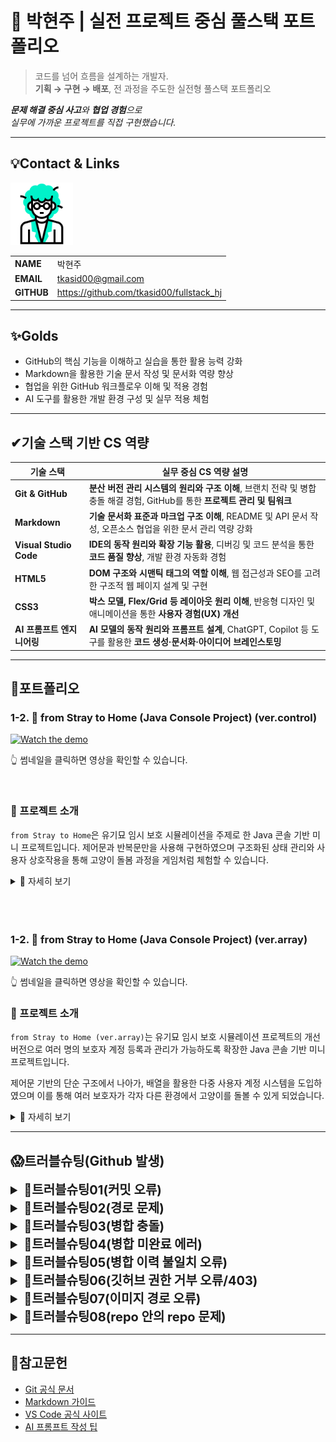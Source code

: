# 🚀 박현주 | 실전 프로젝트 중심 풀스택 포트폴리오

> 코드를 넘어 흐름을 설계하는 개발자.  
**기획 → 구현 → 배포**, 전 과정을 주도한 실전형 풀스택 포트폴리오

***문제 해결 중심 사고**와 **협업 경험**으로  
실무에 가까운 프로젝트를 직접 구현했습니다.*


---
<!-- 이름, 이메일, 깃허브 주소, 포트폴리오 2*4의 테이블 형식으로-->
## 💡Contact & Links
<img src="./track001_github/3319946_수정.gif"
    alt="프로필" width="100"/>

|||
|-|-|
|**NAME**|박현주|
|**EMAIL**|tkasid00@gmail.com|
|**GITHUB**|https://github.com/tkasid00/fullstack_hj|


---
<!-- Track001 github -->
## ✨Golds
- GitHub의 핵심 기능을 이해하고 실습을 통한 활용 능력 강화
- Markdown을 활용한 기술 문서 작성 및 문서화 역량 향상
- 협업을 위한 GitHub 워크플로우 이해 및 적용 경험
- AI 도구를 활용한 개발 환경 구성 및 실무 적용 체험

---

## ✔기술 스택 기반 CS 역량

| 기술 스택                | 실무 중심 CS 역량 설명                                                                                   |
|--------------------------|--------------------------------------------------------------------------------------------------------|
| **Git & GitHub**         | **분산 버전 관리 시스템의 원리와 구조 이해**, 브랜치 전략 및 병합 충돌 해결 경험, GitHub를 통한 **프로젝트 관리 및 팀워크** |
| **Markdown**             | **기술 문서화 표준과 마크업 구조 이해**, README 및 API 문서 작성, 오픈소스 협업을 위한 문서 관리 역량 강화         |
| **Visual Studio Code**   | **IDE의 동작 원리와 확장 기능 활용**, 디버깅 및 코드 분석을 통한 **코드 품질 향상**, 개발 환경 자동화 경험         |
| **HTML5**                | **DOM 구조와 시맨틱 태그의 역할 이해**, 웹 접근성과 SEO를 고려한 구조적 웹 페이지 설계 및 구현                   |
| **CSS3**                 | **박스 모델, Flex/Grid 등 레이아웃 원리 이해**, 반응형 디자인 및 애니메이션을 통한 **사용자 경험(UX) 개선**        |
| **AI 프롬프트 엔지니어링** | **AI 모델의 동작 원리와 프롬프트 설계**, ChatGPT, Copilot 등 도구를 활용한 **코드 생성·문서화·아이디어 브레인스토밍** |

---

## 📌포트폴리오


### 1-2. 🎥 from Stray to Home (Java Console Project) (ver.control)

[![Watch the demo](https://img.youtube.com/vi/vPgugGnh1l8/0.jpg)](https://www.youtube.com/watch?v=vPgugGnh1l8)

👆 썸네일을 클릭하면 영상을 확인할 수 있습니다.

<br/>
<!--[![Watch the demo](./track002_web_basic/img/sum/javasto.jpg)](https://www.youtube.com/watch?v=vPgugGnh1l8)    //썸네일 깨질 경우 교체
-->

### 🐾 프로젝트 소개
`from Stray to Home`은 유기묘 임시 보호 시뮬레이션을 주제로 한 Java 콘솔 기반 미니 프로젝트입니다.
제어문과 반복문만을 사용해 구현하였으며 구조화된 상태 관리와 사용자 상호작용을 통해 고양이 돌봄 과정을 게임처럼 체험할 수 있습니다.

<details>
  <summary>📖 자세히 보기</summary>

<br>

### 🎯 주요 기능

* **보호자 등록 및 로그인 시스템**  
  사용자는 보호자로 등록한 후 로그인하여 활동을 진행할 수 있습니다.

* **고양이 상태 관리**  
  고양이의 `행복`, `신뢰`, `건강`, `위생` 상태를 수치화하여 관리합니다.

* **다양한 돌봄 활동**  
  식사, 간식, 놀이, 화장실 청소, 병원 방문 등 다양한 활동을 통해 고양이의 상태를 향상시킬 수 있습니다.

* **환경 개선 시스템**  
  돌봄 활동을 통해 획득한 보너스 포인트로 식기, 화장실, 장난감 등을 업그레이드할 수 있습니다.

* **레벨 시스템**  
  고양이의 상태에 따라 1~4단계로 변화하며 조건을 만족하면 입양 또는 보호소로의 반환이 가능합니다.

---

### 💡 기술 스택

* **언어**: Java  
* **구현 방식**: 순수 Java 제어문 (`if`, `switch`, `for`, `while`)을 이용한 콘솔 기반 구현  
* **사용자 인터페이스**: 콘솔 출력 기반 UI

---

### 🛠️ 향후 개선 예정 사항

* 클래스와 메서드를 활용한 구조화  
* 파일 입출력을 통한 데이터 저장 기능 추가  
* 고양이의 상태에 따른 다양한 돌발 이벤트 추가(확률)  
* GUI(JavaFX 등) 적용을 통한 사용자 친화적인 인터페이스 구현  
* 유닛 테스트를 통한 안정성 확보

---

### 📌 개발 목적

* 자바의 기본 문법(제어문, 변수, 조건문 등)을 실제 프로젝트에 적용  
* 콘솔 환경에서 로직 구조화 경험  
* 사용자의 행동에 따라 변화하는 상태를 시뮬레이션하는 모델 설계

---

### 👨‍💻 개발자 한마디

> 단순한 제어문만으로도 작지만 의미 있는 프로그램을 만들 수 있다는 걸 느꼈습니다.  
> 앞으로는 객체지향적인 구조로 발전시켜 나갈 계획이며 다양한 이벤트와 더 나은 사용자 경험을 제공하는 애플리케이션으로 성장시키고 싶습니다.

</details>



<br/>
<br/>
<br/>



### 1-2. 🎥 from Stray to Home (Java Console Project) (ver.array)

[![Watch the demo](https://img.youtube.com/vi/LvjvYhLRxfk/hqdefault.jpg)](https://youtu.be/LvjvYhLRxfk?si=qHBw1Nt5pAmpyUgT)

👆 썸네일을 클릭하면 영상을 확인할 수 있습니다.


### 🐾 프로젝트 소개 

`from Stray to Home (ver.array)`는 유기묘 임시 보호 시뮬레이션 프로젝트의 개선 버전으로 
 여러 명의 보호자 계정 등록과 관리가 가능하도록 확장한 Java 콘솔 기반 미니 프로젝트입니다.

제어문 기반의 단순 구조에서 나아가, 배열을 활용한 다중 사용자 계정 시스템을 도입하였으며 
이를 통해 여러 보호자가 각자 다른 환경에서 고양이를 돌볼 수 있게 되었습니다.
<details>
  <summary>📖 자세히 보기</summary>

<br>

### 🎯 주요 개선 사항

* **다중 사용자 등록 및 관리**
  여러 명의 보호자를 등록할 수 있으며 각 계정별로 로그인하여 개별적인 활동 진행이 가능합니다.

* **계정별 고양이 돌봄 기록 분리**
  보호자마다 고양이의 상태(행복, 건강, 위생, 신뢰)가 독립적으로 관리됩니다.

* **로직 구조 확장**
  사용자 배열을 활용하여 조건문/반복문이 보다 복잡하게 작동하도록 개선했습니다.

---

### 💡 기술 스택

* **언어**: Java
* **구현 방식**: 순수 Java 제어문 + 배열 활용
* **사용자 인터페이스**: 콘솔 기반

---

### 🛠️ 향후 개선 예정 사항

* 객체지향적 구조 도입 (클래스 분리, 메서드화)
* 사용자/고양이 데이터의 파일 저장 기능
* 다중 고양이 등록 및 선택 기능
* GUI 적용 및 시각적 피드백 강화
* 고양이의 상태에 따른 다양한 돌발 이벤트 추가(확률)  
---

### 📌 학습 포인트

* 단일 사용자에서 다중 사용자 환경으로 확장하며 배열 관리와 제어문 활용 능력 강화
* 사용자별 상태 분리를 통해 데이터 구조 설계의 중요성 경험
* 로직 확장을 통해 실제 애플리케이션이 어떻게 점진적으로 발전하는지 학습

---

### 👨‍💻 개발자 한마디

> 기존 버전에서 단순한 로직을 구현하는 데서 그치지 않고 배열을 활용하여 사용자 확장성과 관리 구조를 도입했습니다.
> 앞으로 다양한 기능을 활용해 보다 완성도 높은 프로젝트로 발전시킬 계획입니다.

</details>  





---

## 😱트러블슈팅(Github 발생)

<details>
<summary style="font-size:20px; font-weight:bold;">📌트러블슈팅01(커밋 오류)</summary>

**[문제점]**  
- 파일 수정 후 커밋하려 했으나 변경 사항이 스테이지에 올라가지 않아 커밋이 되지 않음.

**[오류 코드]**   
```bash
$ git commit -m "git 수정 후 다시 올리기"
On branch master
Changes not staged for commit:
  (use "git add <file>..." to update what will be committed)
  (use "git restore <file>..." to discard changes in working directory)
        modified:   day001.md

no changes added to commit (use "git add" and/or "git commit -a")
```

**[원인 분석]**  
- 파일을 수정한 뒤 저장(ctrl+s)을 하지 않아 실제로 변경된 내용이 반영되지 않았음.

**[해결 방안]**  
- 파일을 저장한 뒤 `git add <파일명>` 또는 `git add .`로 변경 사항을 스테이지에 추가하고 커밋을 진행.

**[느낀점]**  
- 커밋 전에는 반드시 파일이 저장되었는지 확인해야 하며, 작은 실수 하나가 커밋 과정에서 오류를 발생시킬 수 있음을 경험함.  
- 기본적인 Git 워크플로우(수정→저장→add→commit)의 중요성을 다시 한 번 인식함.
</details>


<details>
<summary style="font-size:20px; font-weight:bold;">📌트러블슈팅02(경로 문제)</summary>

**[문제점]**  
- `git add .` 명령어 실행 시 시스템 폴더에 접근 권한이 없어 수많은 warning과 fatal error가 발생함.

**[오류 코드]**  
```bash
tj-bu-703-20@DESKTOP-L48OJRJ MINGW64 ~ (master)
$ git add .
warning: could not open directory 'AppData/Local/Application Data/': Permission denied
warning: could not open directory 'AppData/Local/History/': Permission denied
warning: could not open directory 'AppData/Local/Microsoft/Windows/INetCache/Content.IE5/': Permission denied
warning: could not open directory 'AppData/Local/Microsoft/Windows/Temporary Internet Files/': Permission denied
warning: could not open directory 'AppData/Local/Temp/WinSAT/': Permission denied
warning: could not open directory 'AppData/Local/Temporary Internet Files/': Permission denied
warning: could not open directory 'AppData/Roaming/Microsoft/Windows/Start Menu/프로그램/': Permission denied
warning: could not open directory 'Application Data/': Permission denied
warning: could not open directory 'Cookies/': Permission denied
warning: could not open directory 'Documents/My Music/': Permission denied
warning: could not open directory 'Documents/My Pictures/': Permission denied
warning: could not open directory 'Documents/My Videos/': Permission denied
warning: could not open directory 'Local Settings/': Permission denied
warning: could not open directory 'My Documents/': Permission denied
warning: could not open directory 'NetHood/': Permission denied
warning: could not open directory 'PrintHood/': Permission denied
warning: could not open directory 'Recent/': Permission denied
warning: could not open directory 'SendTo/': Permission denied
warning: could not open directory 'Templates/': Permission denied
warning: could not open directory '시작 메뉴/': Permission denied
warning: in the working copy of '.gitconfig', LF will be replaced by CRLF the next time Git touches it
warning: in the working copy of '.lesshst', LF will be replaced by CRLF the next time Git touches it
warning: in the working copy of '.vscode/argv.json', LF will be replaced by CRLF the next time Git touches it
error: open("AppData/Local/Comms/UnistoreDB/USS.jtx"): Permission denied
error: unable to index file 'AppData/Local/Comms/UnistoreDB/USS.jtx'
fatal: adding files failed
```

**[원인 분석]**  
- 작업 디렉토리를 상위 폴더(홈 디렉토리)로 지정한 상태에서 `git add .`를 실행하여 시스템 폴더까지 Git이 스캔함.
- Windows 사용자 폴더에는 권한이 제한된 시스템 디렉토리가 많아, 접근 시 오류가 발생함.

**[해결 방안]**  
- 반드시 프로젝트 폴더에서 Git 명령어를 실행하여, 불필요한 시스템 폴더가 Git의 관리 대상에 포함되지 않도록 경로를 재설정함.
- 작업 폴더를 정확하게 지정한 후 `git add .`를 실행하면 정상적으로 동작함.

**[느낀점]** 
- Git 명령어를 사용할 때는 반드시 현재 작업 경로를 확인해야 하며 실수로 상위 폴더에서 실행하면 시스템 파일까지 스캔되어 권한 문제로 오류가 발생할 수 있음을 알게 됨.  
- 프로젝트 폴더 구조와 경로 관리의 중요성을 체감함.
</details>


<details>
<summary style="font-size:20px; font-weight:bold;">📌트러블슈팅03(병합 충돌)</summary>



**[문제점]**  
- `git pull origin master` 실행 시 병합되지 않은 변경 사항이 있어 merge conflict가 발생함.

**[오류 코드]**  
```bash
$ git pull origin master
remote: Enumerating objects: 5, done.
remote: Counting objects: 100% (5/5), done.
remote: Compressing objects: 100% (3/3), done.
remote: Total 3 (delta 1), reused 0 (delta 0), pack-reused 0 (from 0)
Unpacking objects: 100% (3/3), 946 bytes | 105.00 KiB/s, done.
From https://github.com/tkasid00/fullstack_hj
 * branch            master     -> FETCH_HEAD
   f46d107..504ab2c  master     -> origin/master
Auto-merging day002.md
CONFLICT (content): Merge conflict in day002.md
Automatic merge failed; fix conflicts and then commit the result.
```

**[원인 분석]**  
- 로컬과 원격 저장소의 동일 파일에 서로 다른 변경 사항이 있어 자동 병합이 불가능한 상태에서 pull을 시도함.

**[해결 방안]**  
- 충돌 파일을 직접 수정하여 병합한 뒤,  
  `git add .` → `git commit -m "오류 해결"` → `git pull origin master` → `git push origin master` 순서로 정상적으로 병합 및 푸시함.

**[느낀점]**  
- 협업 환경에서는 충돌이 자주 발생할 수 있으므로 충돌 해결 방법과 병합 과정에 익숙해지는 것이 중요함.  
- 충돌 상황을 두려워하지 않고 차분하게 원인 파악과 해결 절차를 밟는 습관이 필요함.  
- 특히 실무에서는 팀원과의 적극적인 소통이 문제 해결과 원활한 협업에 매우 중요하다는 것을 깨달음.
</details>


<details>
<summary style="font-size:20px; font-weight:bold;">📌트러블슈팅04(병합 미완료 에러) </summary>
 

**[문제점]**  
- 병합이 완료되지 않은 상태에서 추가 pull을 시도하여 "You have not concluded your merge (MERGE_HEAD exists)" 에러가 발생함.

**[오류 코드]**  
```bash
$ git pull origin master
error: You have not concluded your merge (MERGE_HEAD exists).
hint: Please, commit your changes before merging.
fatal: Exiting because of unfinished merge.
```

**[원인 분석]**  
- 이전 병합 작업이 완료되지 않은 상태에서 추가로 pull을 시도함.
- Git은 병합 중인 상태를 명확히 관리하므로, 병합이 끝나지 않은 상황에서는 추가 작업이 불가능함.

**[해결 방안]**  
- 병합 중인 파일을 수정 및 저장한 뒤 `git add .` → `git commit -m "merge 완료"`로 병합을 마무리한 후 pull/push를 재시도함.

**[느낀점]**  
- Git은 병합 중인 상태를 명확히 관리하므로 병합이 끝나지 않은 상황에서는 추가 작업이 불가능함을 알게 됨.  
- 단계별로 작업을 마무리하는 습관과 Git의 상태 메시지를 꼼꼼히 확인하는 것이 중요함.
</details>



<details>
<summary style="font-size:20px; font-weight:bold;">📌트러블슈팅05(병합 이력 불일치 오류) </summary>

**[문제점]**  
- 새 컴퓨터에서 Git 저장소를 세팅하고 `git pull origin master` 명령어를 실행했을 때,  
  `fatal: refusing to merge unrelated histories` 오류가 발생함.

**[오류 코드]**  
```bash
$ git pull origin master
remote: Enumerating objects: 344, done.
remote: Counting objects: 100% (62/62), done.
remote: Compressing objects: 100% (53/53), done.
remote: Total 344 (delta 26), reused 28 (delta 7), pack-reused 282 (from 1)
Receiving objects: 100% (344/344), 4.66 MiB | 13.07 MiB/s, done.
Resolving deltas: 100% (144/144), done.
From https://github.com/tkasid00/fullstack_hj
 * branch            master     -> FETCH_HEAD
 * [new branch]      master     -> origin/master
fatal: refusing to merge unrelated histories
```

**[원인 분석]**  
- 로컬 저장소와 원격 저장소가 각각 독립적으로 생성되어 커밋 이력이 서로 연결되어 있지 않음.
- 새 컴퓨터에서 `git init`으로 저장소를 만들고 원격 저장소와 연결한 뒤 pull을 시도했으나  
  두 저장소의 커밋 이력이 달라 Git이 병합을 거부함.

**[해결 방안]**  
- `git pull origin master --allow-unrelated-histories` 명령어를 사용하여 강제로 병합을 진행함.
- 병합 과정에서 충돌이 발생할 수 있으므로, 충돌 파일을 직접 수정한 뒤  
  `git add .` → `git commit -m "병합 이력 불일치 해결"`로 병합을 마무리함.

**[느낀점]**  
- 새 환경에서 Git 저장소를 세팅할 때는 로컬과 원격 저장소의 이력이 일치하는지 반드시 확인해야 함.
- `--allow-unrelated-histories` 옵션을 통해 병합할 수 있지만, 충돌 해결 등 추가 작업이 필요하므로  
  병합 과정에 대한 이해와 신중한 접근이 중요함을 깨달음.
</details>



<details>
<summary style="font-size:20px; font-weight:bold;">📌트러블슈팅06(깃허브 권한 거부 오류/403) </summary>

**[문제점]**  
- `git push origin dev-tkasid00` 명령어 실행 시  
  `remote: Permission to tkasid00/fullstack_20250825.git denied to HSH703.`  
  `fatal: unable to access ... error: 403` 오류가 발생함.

**[오류 코드]**  
```bash
PS D:\HYUNJU\workspace\fullstack_20250825> git push origin dev-tkasid00
remote: Permission to tkasid00/fullstack_20250825.git denied to HSH703.
fatal: unable to access 'https://github.com/tkasid00/fullstack_20250825.git/': The requested URL returned error: 403
```

**[원인 분석]**  
- 현재 로그인된 깃허브 계정(HSH703)에게 해당 저장소(tkasid00/fullstack_20250825)에 대한 푸시 권한이 없음.
- 저장소 소유자 또는 협업자로 등록되지 않은 계정으로 푸시를 시도했기 때문에 권한 거부(403)가 발생함.

**[해결 방안]**  
- 저장소 소유자에게 협업자(Contributor)로 추가해 달라고 요청.
- 또는 자신의 계정으로 포크(fork)한 저장소에 푸시하거나 올바른 계정으로 인증 정보를 변경함.
- 인증 정보를 변경하려면 `git config --global user.name` 및 `git config --global user.email`을 올바른 계정으로 설정하고  
  필요 시 GitHub에 로그인된 계정을 변경하거나 **캐시된 인증 정보를 삭제함.**

**[느낀점]**  
- 깃허브 저장소에 푸시하려면 반드시 해당 저장소에 대한 권한이 필요함을 알게 됨.
- 협업 시에는 권한 관리와 계정 설정을 꼼꼼히 확인해야 하며 권한 문제 발생 시 당황하지 말고 원인을 파악해 해결하는 것이 중요함.
</details>


<details>
<summary style="font-size:20px; font-weight:bold;">📌트러블슈팅07(이미지 경로 오류)</summary>

**[문제점]**  
- 이미지가 페이지에 표시되지 않음

**[오류 코드]**  
```bash
브라우저 콘솔에 GET ./track001_github/3319946_수정.gif 404 (Not Found) 오류 발생
```

**[원인 분석]**  
- ./track001_github/... 경로는 현재 HTML 파일 기준의 상대 경로이며 실제 디렉토리 구조에서는 track001_github 폴더가 상위 디렉토리에 위치
- 따라서 경로가 잘못 지정되어 이미지 파일을 찾지 못함


**[해결 방안]**  
- 경로를 ../track001_github/~로 수정하여 상위 디렉토리에서 이미지 파일을 참조하도록 변경.


**[느낀점]**  
- 상대 경로는 현재 파일 위치 기준이므로 디렉토리 구조를 정확히 파악하는 것이 중요함
- 작은 경로 실수도 UI에 큰 영향을 줄 수 있으니 꼼꼼한 확인이 필요함
</details>


<details>
<summary style="font-size:20px; font-weight:bold;">📌트러블슈팅08(repo 안의 repo 문제)</summary>

**[문제점]**  
- 초기 깃허브 깃에 복사하는 연습 당시 경로 선택이 잘못되어 상위 폴더에 .git이 중복해서 존재하개 됨.
- repo 안에 또 다른 repo가 들어있는 상태로 git commit 시 submodule 관련 메시지가 뜨면서 정상적인 커밋이 거부됨.

**[오류 코드]**  
```bash
deleted:    ../day001.md
modified:   fullstack_hj (modified content, untracked content)
no changes added to commit (use "git add" and/or "git commit -a")
```
```bash
rm: cannot remove '.gitmodules': No such file or directory
error: could not lock config file workspace/.git/config
```

**[원인 분석]**  
- workspace 폴더 자체가 깃 repo(.git)로 초기화되어 있었음.
- 그 안에 fullstack_hj라는 또 다른 repo가 존재하면서 Git이 하위 repo를 submodule 비슷하게 처리.
- 실제로 .gitmodules 파일은 없었기 때문에 정식 submodule은 아니지만 Git은 fullstack_hj 폴더를 별도의 repo로 보고 혼란을 일으킨 것.


**[해결 방안]**  
- 의도한 repo는 fullstack_hj 뿐이므로 상위 workspace repo를 제거.
    1) cd /d/hjhome/workspace
    2) rm -rf .git   # 상위 .git 제거, workspace는 단순 폴더로 만듦
    3) cd fullstack_hj
    4) git status 


**[느낀점]**  
- 상대 경로는 현재 파일 위치 기준이므로 디렉토리 구조를 정확히 파악하는 것이 중요함
- 작은 경로 실수도 UI에 큰 영향을 줄 수 있으니 꼼꼼한 확인이 필요함
</details>


---

## 📜참고문헌

- [Git 공식 문서](https://git-scm.com/doc)  
- [Markdown 가이드](https://www.markdownguide.org/basic-syntax/)  
- [VS Code 공식 사이트](https://code.visualstudio.com/)  
- [AI 프롬프트 작성 팁](https://learn.microsoft.com/en-us/azure/ai-foundry/openai/concepts/prompt-engineering?tabs=chat)